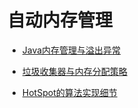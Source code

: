 # 自动内存管理

- [Java内存管理与溢出异常](/JVM/自动内存管理/Java内存管理与溢出异常.md)

- [垃圾收集器与内存分配策略](/JVM/自动内存管理/垃圾收集器与内存分配策略.md)

- [HotSpot的算法实现细节](/JVM/自动内存管理/HotSpot的算法细节实现.md)
